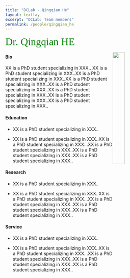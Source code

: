 ```yaml
---
title: "DCLab - Qingqian He"
layout: textlay
excerpt: "DCLab: Team members"
permalink: /people/qingqian_he
---
```


<font size="6"
face="verdana"
color="green"> 
Dr. Qingqian HE<br> 
</font>

<figure class="ribbon">
   <img src="{{ site.url }}{{ site.baseurl }}/images/logopic/sss.jpeg" style="width: 30%; float: right">
</figure>


#### Bio

XX is a PhD student specializing in XXX.. XX is a PhD student specializing in XXX..XX is a PhD student specializing in XXX..XX is a PhD student specializing in XXX..XX is a PhD student specializing in XXX..XX is a PhD student specializing in XXX..XX is a PhD student specializing in XXX..XX is a PhD student specializing in XXX..

#### Education

- XX is a PhD student specializing in XXX..

- XX is a PhD student specializing in XXX..XX is a PhD student specializing in XXX...XX is a PhD student specializing in XXX..XX is a PhD student specializing in XXX..XX is a PhD student specializing in XXX..

#### Research

- XX is a PhD student specializing in XXX..

- XX is a PhD student specializing in XXX..XX is a PhD student specializing in XXX...XX is a PhD student specializing in XXX..XX is a PhD student specializing in XXX..XX is a PhD student specializing in XXX..


#### Service 

- XX is a PhD student specializing in XXX..

- XX is a PhD student specializing in XXX..XX is a PhD student specializing in XXX...XX is a PhD student specializing in XXX..XX is a PhD student specializing in XXX..XX is a PhD student specializing in XXX..



